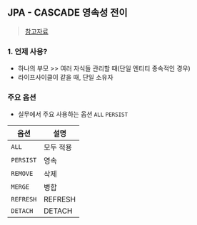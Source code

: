 ## JPA - CASCADE 영속성 전이
> [참고자료](https://velog.io/@devsh/JPA-CASCADE-%EC%98%81%EC%86%8D%EC%84%B1-%EC%A0%84%EC%9D%B4)

### 1. 언제 사용?
- 하나의 부모 >> 여러 자식들 관리할 때(단일 엔티티 종속적인 경우)
- 라이프사이클이 같을 때, 단일 소유자

### 주요 옵션
- 실무에서 주요 사용하는 옵션 `ALL` `PERSIST`


|옵션|설명|
|----|-----|
|`ALL`|모두 적용|
|`PERSIST`|영속|
|`REMOVE`|삭제|
|`MERGE`|병합|
|`REFRESH`|REFRESH|
|`DETACH`|DETACH|
